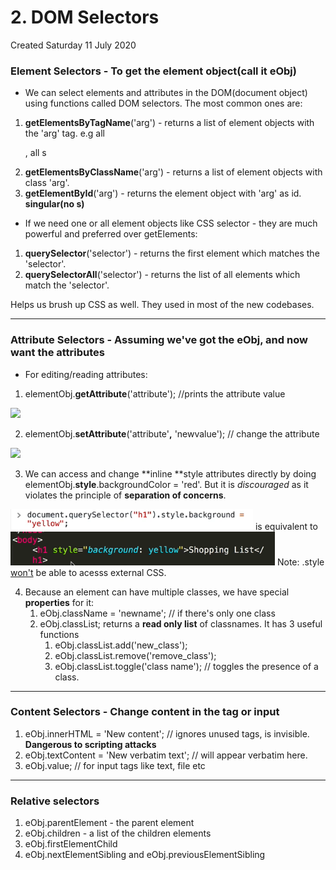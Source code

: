 # 2. DOM Selectors
Created Saturday 11 July 2020

### Element Selectors - To get the element object(call it eObj)

* We can select elements and attributes in the DOM(document object) using functions called DOM selectors. The most common ones are:


1. **getElementsByTagName**('arg') - returns a list of element objects with the 'arg' tag. e.g all <p>, all <img>s
2. **getElementsByClassName**('arg') - returns a list of element objects with class 'arg'.
3. **getElementById**('arg') - returns the element object with 'arg' as id. **singular(no s)**



* If we need one or all element objects like CSS selector - they are much powerful and preferred over getElements:


1. **querySelector**('selector') - returns the first element which matches the 'selector'.
2. **querySelectorAll**('selector') - returns the list of all elements which match the 'selector'.

Helps us brush up CSS as well. They used in most of the new codebases.

*****


### Attribute Selectors - Assuming we've got the eObj, and now want the attributes

* For editing/reading attributes:


1. elementObj.**getAttribute**('attribute');	//prints the attribute value

![](pasted_image%201.png)

2. elementObj.**setAttribute**('attribute'**,** 'newvalue');	// change the attribute

![](pasted_image001%201.png)

3. We can access and change **inline **style attributes directly by doing elementObj.**style**.backgroundColor = 'red'. But it is *discouraged* as it violates the principle of **separation of concerns**.

![](assets/pasted_image002.png) is equivalent to ![](assets/pasted_image003.png)
Note: .style [won't](https://css-tricks.com/an-introduction-and-guide-to-the-css-object-model-cssom/) be able to acesss external CSS. 

4. Because an element can have multiple classes, we have special **properties** for it:
	1. eObj.className = 'newname'; // if there's only one class
	2. eObj.classList; returns  a **read only list** of classnames. It has 3 useful functions
		1. eObj.classList.add('new_class');
		2. eObj.classList.remove('remove_class');
		3. eObj.classList.toggle('class name'); // toggles the presence of a class.


*****


### Content Selectors - Change content in the tag or input

1. eObj.innerHTML = 'New content'; // ignores unused tags,  <code></code> is invisible. **Dangerous to scripting attacks**
2. eObj.textContent = 'New verbatim text'; // <code></code> will appear verbatim here.
3. eObj.value; // for input tags like text, file etc


*****


### Relative selectors

1. eObj.parentElement - the parent element
2. eObj.children - a list of the children elements
3. eObj.firstElementChild
4. eObj.nextElementSibling and eObj.previousElementSibling


